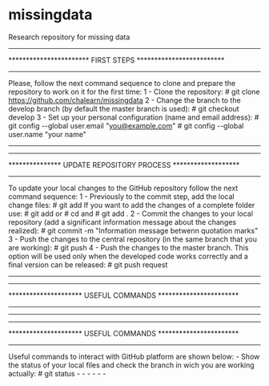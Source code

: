 # missingdata
Research repository for missing data

*************************************************************
*********************** FIRST STEPS *************************
*************************************************************
Please, follow the next command sequence to clone and prepare the repository to work on it for the first time:
	1 - Clone the repository:
		# git clone https://github.com/chalearn/missingdata
	2 - Change the branch to the develop branch (by default the master branch is used):
		# git checkout develop
	3 - Set up your personal configuration (name and email address):
		# git config --global user.email "you@example.com"
		# git config --global user.name "your name"
*************************************************************


*************************************************************
*************** UPDATE REPOSITORY PROCESS *******************
*************************************************************
To update your local changes to the GitHub repository follow the next command sequence:
	1 - Previously to the commit step, add the local change files:
		# git add <files to commit>
	If you want to add the changes of a complete folder use:
		# git add <folder name> or 
		# cd <folder name> and # git add .
	2 - Commit the changes to your local repository (add a significant information message about the changes realized):
		# git commit -m "Information message betwenn quotation marks"
	3 - Push the changes to the central repository (in the same branch that you are working):
		# git push
	4 - Push the changes to the master branch. This option will be used only when the developed code works correctly and a final version can be released:
		# git push request
*************************************************************


*************************************************************
********************* USEFUL COMMANDS ***********************
*************************************************************

*************************************************************



*************************************************************
********************* USEFUL COMMANDS ***********************
*************************************************************
Useful commands to interact with GitHub platform are shown below:
	- Show the status of your local files and check the branch in wich you are working actually:
		# git status
	- 
	- 
	- 
	- 
	- 
	- 

